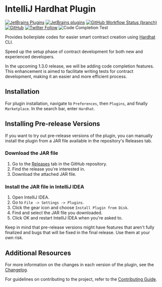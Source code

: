 # IntelliJ Hardhat Plugin

[![JetBrains Plugins](https://img.shields.io/jetbrains/plugin/v/18551-hardhat)](https://plugins.jetbrains.com/plugin/18551-hardhat)
[![JetBrains plugins](https://img.shields.io/jetbrains/plugin/d/18551-hardhat)](https://plugins.jetbrains.com/plugin/18551-hardhat/versions)
[![GitHub Workflow Status (branch)](https://img.shields.io/github/actions/workflow/status/KartanHQ/intellij-hardhat/build.yml?branch=master)](https://github.com/KartanHQ/intellij-hardhat/actions/workflows/build.yml)
[![GitHub](https://img.shields.io/github/license/KartanHQ/intellij-hardhat)](https://github.com/KartanHQ/intellij-hardhat/blob/master/LICENSE)
[![Twitter Follow](https://img.shields.io/badge/follow-%40nekofar-1DA1F2?logo=twitter&style=flat)](https://twitter.com/nekofar)
![Code Completion Test](https://github.com/arne-fuchs/intellij-hardhat/actions/workflows/run-gradle-tests.yml/badge.svg)

<!-- Plugin description -->
Provides boilerplate codes for easier smart contract creation using [Hardhat](https://hardhat.org) CLI.

Speed up the setup phase of contract development for both new and experienced developers.

In the upcoming 1.3.0 release, we will be adding code completion features. This enhancement is aimed to facilitate writing tests for contract development, making it an easier and more efficient process.
<!-- Plugin description end -->

## Installation

For plugin installation, navigate to `Preferences`, then `Plugins`, and finally `Marketplace`. In the search bar, enter `Hardhat`.

## Installing Pre-release Versions

If you want to try out pre-release versions of the plugin, you can manually install the plugin from a JAR file available in the repository's Releases tab.

### Download the JAR file

1. Go to the [Releases](https://github.com/arne-fuchs/intellij-hardhat/releases) tab in the GitHub repository.
2. Find the release you're interested in.
3. Download the attached JAR file.

### Install the JAR file in IntelliJ IDEA

1. Open IntelliJ IDEA.
2. Go to `File -> Settings -> Plugins`.
3. Click the gear icon and choose `Install Plugin from Disk`.
4. Find and select the JAR file you downloaded.
5. Click OK and restart IntelliJ IDEA when you're asked to.

Keep in mind that pre-release versions might have features that aren't fully finalized and bugs that will be fixed in the final release. Use them at your own risk.

## Additional Resources

For more information on the changes in each version of the plugin, see the [Changelog](./CHANGELOG.md).

For guidelines on contributing to the project, refer to the [Contributing Guide](./CONTRIBUTING.md).